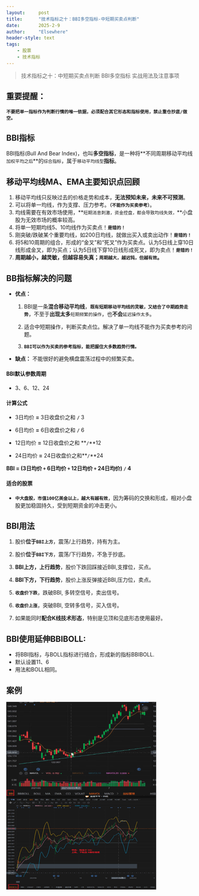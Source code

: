 ```yaml
---
layout: 	post
title: 		"技术指标之十：BBI多空指标-中短期买卖点判断"
date:       2025-2-9
author: 	"Elsewhere"
header-style: text
tags:
    - 股票  
    - 技术指标 
---
```


> 技术指标之十：中短期买卖点判断
> BBI多空指标
> 实战用法及注意事项



## 重要提醒：

**`不要把单一指标作为判断行情的唯一依据，必须配合其它形态和指标使用，禁止重仓抄底/做空。`**



## BBI指标

BBI指标(Bull And Bear Index)，也叫**多空指标**，是一种将**不同周期移动平均线`加权平均之后`**的`综合指标`，属于`移动平均线型`**指标**。



## 移动平均线MA、EMA主要知识点回顾

1. 移动平均线只反映过去的价格走势和成本，**无法预知未来，未来不可预测**。
2. 可以将单一均线，作为支撑、压力参考。**`（不能作为买卖参考）`**。
3. 均线需要在有效市场使用，**`短期消息刺激，资金控盘，都会导致均线失效，`**小盘股为无效市场的概率较高。
4. 将单一短期均线5、10均线作为买卖点！**`是错的！`**
5. 刚突破/跌破某个重要均线，如200日均线，就做出买入或卖出动作！**`是错的！`**
6. 将5和10周期的组合，形成的“金叉”和“死叉”作为买卖点。认为5日线上穿10日线形成金叉，即为买点；认为5日线下穿10日线形成死叉，即为卖点！**`是错的！`**
7. **周期越小，越灵敏，但越容易失真；`周期越大，越迟钝，但越有效`。**



## BB指标解决的问题

- **优点：**

  1. BBI是一条**混合移动平均线**，**`既有短期移动平均线的灵敏，又结合了中期趋势走势`**，不至于**出现太多**`短期频繁的操作`，也**不会**`延迟操作太多`。

  2. 适合中短期操作，判断买卖点位。解决了单一均线不能作为买卖参考的问题。

  3. **`BBI可以作为买卖的参考指标，能把握住大多数趋势行情。`**

- **缺点：**
  不能很好的避免横盘震荡过程中的频繁买卖。



#### BBI默认参数周期
- 3、6、12、24

  

#### 计算公式
- 3日均价 **=** 3日收盘价之和 **`/`** 3

- 6日均价 **=** 6日收盘价之和 **`/`** 6

- 12日均价 **=** 12日收盘价之和 **`/`**12

- 24日均价 **=** 24日收盘价之和**`/`**24

**BBI = (3日均价 `+` 6日均价 `+` 12日均价 `+` 24日均价) `/` 4**



#### 适合的股票

- **`中大盘股，市值100亿美金以上，越大有越有效`**，因为筹码的交换和形成，相对小盘股更加稳固持久，受到短期资金的冲击更小。



## BBI用法
1. 股价**位于`BBI上方`**，震荡/上行趋势，持有为主。

2. 股价**位于`BBI下方`**，震荡/下行趋势，不急于抄底。

3. **BBI上方，上行趋势**，股价下跌回踩接近BBI,支撑位，买点。

4. **BBI下方，下行趋势**，股价上涨反弹接近BBI,压力位，卖点。

5. **`收盘价下跌`**，跌破BBI, 多转空信号，卖出信号。

6. **`收盘价上涨`**，突破BBI, 空转多信号，买入信号。

7. 如果能同时**配合K线技术形态**，特别是见顶和见底形态使用最好。

   

## BBI使用延伸BBIBOLL:

- 将BBI指标，与BOLL指标进行结合，形成新的指标BBIBOLL.
- 默认设置11、6
- 用法和BOLL相同。




## 案例

<img src="/img/2025/02/26-67/1.jpg" width = "400" height = "250"  align=left /><br><br><br><br><br><br><br><br><br><br>

<img src="/img/2025/02/26-67/2.jpg" width = "400" height = "250"  align=left /><br><br><br><br><br><br><br><br><br><br>
